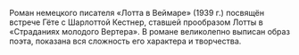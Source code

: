 <!--2015-12-07 21:27:08-->
Роман немецкого писателя «Лотта в Веймаре» (1939 г.) посвящён встрече Гёте с Шарлоттой Кестнер, ставшей прообразом Лотты в «Страданиях молодого Вертера». В романе великолепно выписан образ поэта, показана вся сложность его характера и творчества.